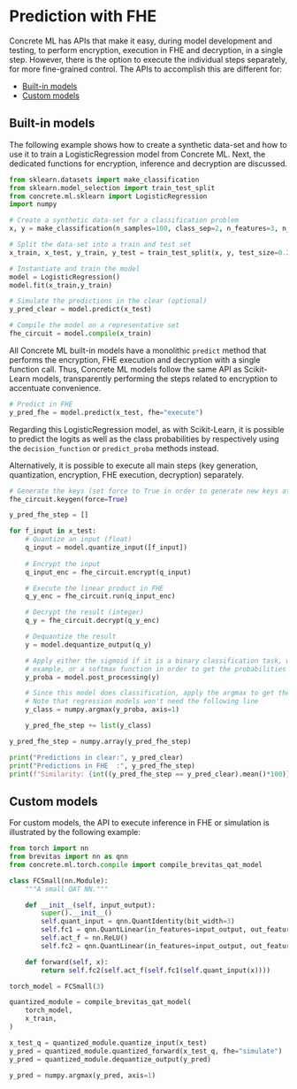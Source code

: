 # Prediction with FHE

Concrete ML has APIs that make it easy, during model development and testing, to perform encryption, execution in FHE and decryption, in a single step. However, there is the option to execute the individual steps separately, for more fine-grained control. The APIs to accomplish this are different for:

- [Built-in models](#built-in-models)
- [Custom models](#custom-models)

## Built-in models

The following example shows how to create a synthetic data-set and how to use it
to train a LogisticRegression model from Concrete ML.
Next, the dedicated functions for encryption, inference and decryption are discussed.

```python
from sklearn.datasets import make_classification
from sklearn.model_selection import train_test_split
from concrete.ml.sklearn import LogisticRegression
import numpy

# Create a synthetic data-set for a classification problem
x, y = make_classification(n_samples=100, class_sep=2, n_features=3, n_informative=3, n_redundant=0, random_state=42)

# Split the data-set into a train and test set
x_train, x_test, y_train, y_test = train_test_split(x, y, test_size=0.2, random_state=42)

# Instantiate and train the model
model = LogisticRegression()
model.fit(x_train,y_train)

# Simulate the predictions in the clear (optional)
y_pred_clear = model.predict(x_test)

# Compile the model on a representative set
fhe_circuit = model.compile(x_train)
```

All Concrete ML built-in models have a monolithic `predict` method that performs the encryption, FHE execution and decryption with a single function call.
Thus, Concrete ML models follow the same API as Scikit-Learn models, transparently performing the steps related to encryption to accentuate convenience.

<!--pytest-codeblocks:cont-->

```python
# Predict in FHE
y_pred_fhe = model.predict(x_test, fhe="execute")
```

Regarding this LogisticRegression model, as with Scikit-Learn, it is possible to predict the logits as well as the class probabilities by respectively using the `decision_function` or `predict_proba` methods instead.

Alternatively, it is possible to execute all main steps (key generation, quantization, encryption, FHE execution, decryption) separately.

<!--pytest-codeblocks:cont-->

```python
# Generate the keys (set force to True in order to generate new keys at each execution)
fhe_circuit.keygen(force=True)

y_pred_fhe_step = []

for f_input in x_test:
    # Quantize an input (float)
    q_input = model.quantize_input([f_input])
    
    # Encrypt the input
    q_input_enc = fhe_circuit.encrypt(q_input)

    # Execute the linear product in FHE 
    q_y_enc = fhe_circuit.run(q_input_enc)

    # Decrypt the result (integer)
    q_y = fhe_circuit.decrypt(q_y_enc)

    # Dequantize the result
    y = model.dequantize_output(q_y)

    # Apply either the sigmoid if it is a binary classification task, which is the case in this 
    # example, or a softmax function in order to get the probabilities (in the clear)
    y_proba = model.post_processing(y)

    # Since this model does classification, apply the argmax to get the class predictions (in the clear)
    # Note that regression models won't need the following line
    y_class = numpy.argmax(y_proba, axis=1)

    y_pred_fhe_step += list(y_class)

y_pred_fhe_step = numpy.array(y_pred_fhe_step)

print("Predictions in clear:", y_pred_clear)
print("Predictions in FHE  :", y_pred_fhe_step)
print(f"Similarity: {int((y_pred_fhe_step == y_pred_clear).mean()*100)}%")
```

## Custom models

For custom models, the API to execute inference in FHE or simulation is illustrated by the following example:

<!--pytest-codeblocks:cont-->

```python
from torch import nn
from brevitas import nn as qnn
from concrete.ml.torch.compile import compile_brevitas_qat_model

class FCSmall(nn.Module):
    """A small QAT NN."""

    def __init__(self, input_output):
        super().__init__()
        self.quant_input = qnn.QuantIdentity(bit_width=3)
        self.fc1 = qnn.QuantLinear(in_features=input_output, out_features=input_output, weight_bit_width=3, bias=True)
        self.act_f = nn.ReLU()
        self.fc2 = qnn.QuantLinear(in_features=input_output, out_features=input_output, weight_bit_width=3, bias=True)

    def forward(self, x):
        return self.fc2(self.act_f(self.fc1(self.quant_input(x))))

torch_model = FCSmall(3)

quantized_module = compile_brevitas_qat_model(
    torch_model,
    x_train,
)

x_test_q = quantized_module.quantize_input(x_test)
y_pred = quantized_module.quantized_forward(x_test_q, fhe="simulate")
y_pred = quantized_module.dequantize_output(y_pred)

y_pred = numpy.argmax(y_pred, axis=1)
```
